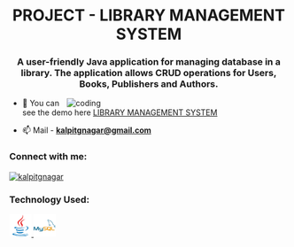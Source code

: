 <h1 align="center">PROJECT - LIBRARY MANAGEMENT SYSTEM</h1>
<h3 align="center">A user-friendly Java application for managing database in a library. The application allows CRUD operations for Users, Books, Publishers and Authors.</h3>

<img align="right" alt="coding" width="400" src="https://cdn.dribbble.com/users/2131993/screenshots/4948736/thoughtworks-gif_dribbble.gif">

- 🔭 You can see the demo here [LIBRARY MANAGEMENT SYSTEM](https://drive.google.com/drive/folders/1R1v6BCQlF-krzNIexgrmXHkRYZpItAiJ?usp=sharing)

- 📫 Mail - **kalpitgnagar@gmail.com**

<h3 align="left">Connect with me:</h3>
<p align="left">
<a href="https://linkedin.com/in/kalpitgnagar" target="blank"><img align="center" src="https://raw.githubusercontent.com/rahuldkjain/github-profile-readme-generator/master/src/images/icons/Social/linked-in-alt.svg" alt="kalpitgnagar" height="30" width="40" /></a>
</p>

<h3 align="left">Technology Used:</h3>
<p align="left"> <a href="https://www.java.com" target="_blank" rel="noreferrer"> <img src="https://raw.githubusercontent.com/devicons/devicon/master/icons/java/java-original.svg" alt="java" width="40" height="40"/> </a> <a href="https://www.mysql.com/" target="_blank" rel="noreferrer"> <img src="https://raw.githubusercontent.com/devicons/devicon/master/icons/mysql/mysql-original-wordmark.svg" alt="mysql" width="40" height="40"/> </a> </p>
